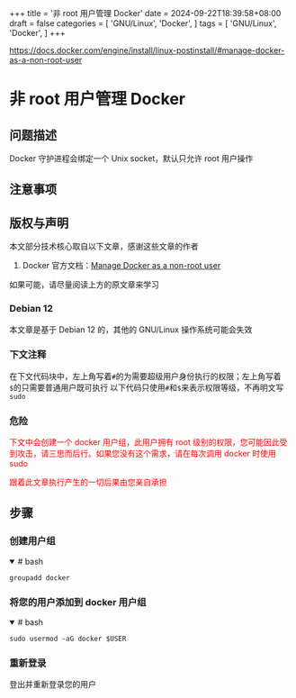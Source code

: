 +++
title = '非 root 用户管理 Docker'
date = 2024-09-22T18:39:58+08:00
draft = false
categories = [
    'GNU/Linux',
    'Docker',
]
tags = [
    'GNU/Linux',
    'Docker',
]
+++

https://docs.docker.com/engine/install/linux-postinstall/#manage-docker-as-a-non-root-user

# 非 root 用户管理 Docker
## 问题描述
Docker 守护进程会绑定一个 Unix socket，默认只允许 root 用户操作

## 注意事项
## 版权与声明
本文部分技术核心取自以下文章，感谢这些文章的作者

1. Docker 官方文档：[Manage Docker as a non-root user](https://docs.docker.com/engine/install/linux-postinstall/#manage-docker-as-a-non-root-user)

如果可能，请尽量阅读上方的原文章来学习

### Debian 12
本文章是基于 Debian 12 的，其他的 GNU/Linux 操作系统可能会失效

### 下文注释
在下文代码块中，左上角写着`#`的为需要超级用户身份执行的权限；左上角写着`$`的只需要普通用户既可执行
以下代码只使用`#`和`$`来表示权限等级，不再明文写`sudo`

### 危险
<p style="color:red">下文中会创建一个 docker 用户组，此用户拥有 root 级别的权限，您可能因此受到攻击，请三思而后行。如果您没有这个需求，请在每次调用 docker 时使用 sudo</p>

<p style="color:red">跟着此文章执行产生的一切后果由您亲自承担</p>

## 步骤
### 创建用户组

<details open="open">

<summary># bash</summary>

```shell
groupadd docker
```

</details>

### 将您的用户添加到 docker 用户组

<details open="open">

<summary># bash</summary>

```shell
sudo usermod -aG docker $USER
```

</details>

### 重新登录
登出并重新登录您的用户